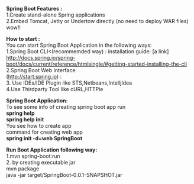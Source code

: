 <b>Spring Boot Features : </b><br/>
1.Create stand-alone Spring applications <br/>
2.Embed Tomcat, Jetty or Undertow directly (no need to deploy WAR files) wow!! <br/>

<b>How to start : </b><br/>
You can start Spring Boot Application in the following ways: <br/>
1.Spring Boot CLI<(recommemded 	way)  : 
installation guide: [a link] http://docs.spring.io/spring-boot/docs/current/reference/htmlsingle/#getting-started-installing-the-cli <br/>
2.Spring Boot Web Interface<br/>(http://start.spring.io)  : <br/>
3. Use IDEs/IDE Plugin like STS,Netbeans,IntelljIdea<br/>
4.Use Thirdparty Tool like cURL,HTTPie

<b>Spring Boot Application:</b> <br/>
To see some info of creating spring boot app run <br>
<b>spring help</b><br/>
<b>spring help init</b> <br>
You see how to create app <br>
command for creating web app <br>
<b>spring init -d=web SpringBoot</b> <br>

<b>Run Boot Application following way:</b> <br/>
1.mvn spring-boot:run <br/>
2. by creating executable jar <br/>
mvn package <br/>
java -jar target/SpringBoot-0.0.1-SNAPSHOT.jar
